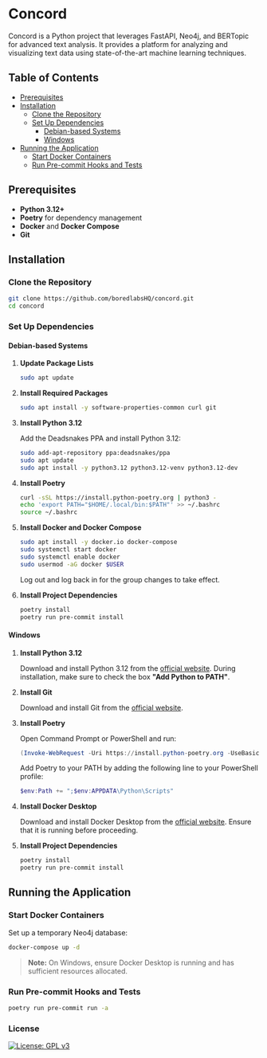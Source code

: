 # Concord

Concord is a Python project that leverages FastAPI, Neo4j, and BERTopic for advanced text analysis. It provides a
platform for analyzing and visualizing text data using state-of-the-art machine learning techniques.

## Table of Contents

- [Prerequisites](#prerequisites)
- [Installation](#installation)
    - [Clone the Repository](#clone-the-repository)
    - [Set Up Dependencies](#set-up-dependencies)
        - [Debian-based Systems](#debian-based-systems)
        - [Windows](#windows)
- [Running the Application](#running-the-application)
    - [Start Docker Containers](#start-docker-containers)
    - [Run Pre-commit Hooks and Tests](#run-pre-commit-hooks-and-tests)

## Prerequisites

- **Python 3.12+**
- **Poetry** for dependency management
- **Docker** and **Docker Compose**
- **Git**

## Installation

### Clone the Repository

```bash
git clone https://github.com/boredlabsHQ/concord.git
cd concord
```

### Set Up Dependencies

#### Debian-based Systems

1. **Update Package Lists**

   ```bash
   sudo apt update
   ```

2. **Install Required Packages**

   ```bash
   sudo apt install -y software-properties-common curl git
   ```

3. **Install Python 3.12**

   Add the Deadsnakes PPA and install Python 3.12:

   ```bash
   sudo add-apt-repository ppa:deadsnakes/ppa
   sudo apt update
   sudo apt install -y python3.12 python3.12-venv python3.12-dev
   ```

4. **Install Poetry**

   ```bash
   curl -sSL https://install.python-poetry.org | python3 -
   echo 'export PATH="$HOME/.local/bin:$PATH"' >> ~/.bashrc
   source ~/.bashrc
   ```

5. **Install Docker and Docker Compose**

   ```bash
   sudo apt install -y docker.io docker-compose
   sudo systemctl start docker
   sudo systemctl enable docker
   sudo usermod -aG docker $USER
   ```

   Log out and log back in for the group changes to take effect.

6. **Install Project Dependencies**

   ```bash
   poetry install
   poetry run pre-commit install
   ```

#### Windows

1. **Install Python 3.12**

   Download and install Python 3.12 from the [official website](https://www.python.org/downloads/windows/). During
   installation, make sure to check the box **"Add Python to PATH"**.

2. **Install Git**

   Download and install Git from the [official website](https://git-scm.com/download/win).

3. **Install Poetry**

   Open Command Prompt or PowerShell and run:

   ```powershell
   (Invoke-WebRequest -Uri https://install.python-poetry.org -UseBasicParsing).Content | python -
   ```

   Add Poetry to your PATH by adding the following line to your PowerShell profile:

   ```powershell
   $env:Path += ";$env:APPDATA\Python\Scripts"
   ```

4. **Install Docker Desktop**

   Download and install Docker Desktop from the [official website](https://www.docker.com/products/docker-desktop).
   Ensure that it is running before proceeding.

5. **Install Project Dependencies**

   ```powershell
   poetry install
   poetry run pre-commit install
   ```

## Running the Application

### Start Docker Containers

Set up a temporary Neo4j database:

```bash
docker-compose up -d
```

> **Note:** On Windows, ensure Docker Desktop is running and has sufficient resources allocated.

### Run Pre-commit Hooks and Tests

```bash
poetry run pre-commit run -a
```

### License

[![License: GPL v3](https://img.shields.io/badge/License-GPLv3-blue.svg)](LICENSE.md)
